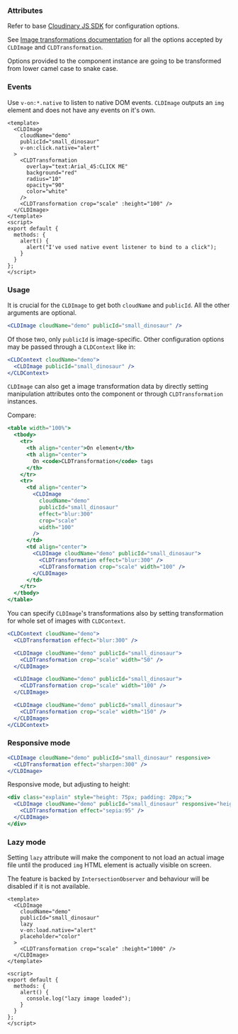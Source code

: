 ### Attributes

Refer to base [Cloudinary JS SDK](https://github.com/cloudinary/cloudinary_js#configuration) for configuration options.

See [Image transformations documentation](http://cloudinary.com/documentation/image_transformations) for all the options accepted by `CLDImage` and `CLDTransformation`.

Options provided to the component instance are going to be transformed from lower camel case to snake case.

### Events

Use `v-on:*.native` to listen to native DOM events. `CLDImage` outputs an `img` element and does not have any events on it's own.

```vue
<template>
  <CLDImage
    cloudName="demo"
    publicId="small_dinosaur"
    v-on:click.native="alert"
  >
    <CLDTransformation
      overlay="text:Arial_45:CLICK ME"
      background="red"
      radius="10"
      opacity="90"
      color="white"
    />
    <CLDTransformation crop="scale" :height="100" />
  </CLDImage>
</template>
<script>
export default {
  methods: {
    alert() {
      alert("I've used native event listener to bind to a click");
    }
  }
};
</script>
```

### Usage

It is crucial for the `CLDImage` to get both `cloudName` and `publicId`. All the other arguments are optional.

```jsx
<CLDImage cloudName="demo" publicId="small_dinosaur" />
```

Of those two, only `publicId` is image-specific. Other configuration options may be passed through a `CLDContext` like in:

```jsx
<CLDContext cloudName="demo">
  <CLDImage publicId="small_dinosaur" />
</CLDContext>
```

`CLDImage` can also get a image transformation data by directly setting manipulation attributes onto the component or through `CLDTransformation` instances.

Compare:

```jsx
<table width="100%">
  <tbody>
    <tr>
      <th align="center">On element</th>
      <th align="center">
        On <code>CLDTransformation</code> tags
      </th>
    </tr>
    <tr>
      <td align="center">
        <CLDImage
          cloudName="demo"
          publicId="small_dinosaur"
          effect="blur:300"
          crop="scale"
          width="100"
        />
      </td>
      <td align="center">
        <CLDImage cloudName="demo" publicId="small_dinosaur">
          <CLDTransformation effect="blur:300" />
          <CLDTransformation crop="scale" width="100" />
        </CLDImage>
      </td>
    </tr>
  </tbody>
</table>
```

You can specify `CLDImage`'s transformations also by setting transformation for whole set of images with `CLDContext`.

```jsx
<CLDContext cloudName="demo">
  <CLDTransformation effect="blur:300" />

  <CLDImage cloudName="demo" publicId="small_dinosaur">
    <CLDTransformation crop="scale" width="50" />
  </CLDImage>

  <CLDImage cloudName="demo" publicId="small_dinosaur">
    <CLDTransformation crop="scale" width="100" />
  </CLDImage>

  <CLDImage cloudName="demo" publicId="small_dinosaur">
    <CLDTransformation crop="scale" width="150" />
  </CLDImage>
</CLDContext>
```

### Responsive mode

```jsx
<CLDImage cloudName="demo" publicId="small_dinosaur" responsive>
  <CLDTransformation effect="sharpen:300" />
</CLDImage>
```

Responsive mode, but adjusting to height:

```jsx
<div class="explain" style="height: 75px; padding: 20px;">
  <CLDImage cloudName="demo" publicId="small_dinosaur" responsive="height">
    <CLDTransformation effect="sepia:95" />
  </CLDImage>
</div>
```

### Lazy mode

Setting `lazy` attribute will make the component to not load an actual image file until the produced `img` HTML element is actually visible on screen.

The feature is backed by `IntersectionObserver` and behaviour will be disabled if it is not available.

```vue
<template>
  <CLDImage
    cloudName="demo"
    publicId="small_dinosaur"
    lazy
    v-on:load.native="alert"
    placeholder="color"
  >
    <CLDTransformation crop="scale" :height="1000" />
  </CLDImage>
</template>

<script>
export default {
  methods: {
    alert() {
      console.log("lazy image loaded");
    }
  }
};
</script>
```

